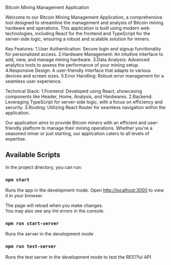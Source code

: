 Bitcoin Mining Management Application

Welcome to our Bitcoin Mining Management Application, a comprehensive tool designed to streamline the management and analysis of Bitcoin mining hardware and operations. This application is built using modern web technologies, including React for the frontend and TypeScript for the server-side logic, ensuring a robust and scalable solution for miners.

Key Features:
1.User Authentication: Secure login and signup functionality for personalized access.
2.Hardware Management: An intuitive interface to add, view, and manage mining hardware.
3.Data Analysis: Advanced analytics tools to assess the performance of your mining setup.
4.Responsive Design: A user-friendly interface that adapts to various devices and screen sizes.
5.Error Handling: Robust error management for a seamless user experience.

Technical Stack:
1.Frontend: Developed using React, showcasing components like Header, Home, Analysis, and Hardwares.
2.Backend: Leveraging TypeScript for server-side logic, with a focus on efficiency and security.
3.Routing: Utilizing React Router for seamless navigation within the application.

Our application aims to provide Bitcoin miners with an efficient and user-friendly platform to manage their mining operations. Whether you're a seasoned miner or just starting, our application caters to all levels of expertise.



## Available Scripts

In the project directory, you can run:

### `npm start`

Runs the app in the development mode.
Open [http://localhost:3000](http://localhost:3000) to view it in your browser.

The page will reload when you make changes.\
You may also see any lint errors in the console.

### `npm run start-server`

Runs the server in the development mode

### `npm run test-server`

Runs the test server in the development mode to test the RESTful API